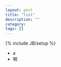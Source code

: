 ```yaml
---
layout: post
title: "list"
description: ""
category: 
tags: []
---
```

{% include JB/setup %}

* a
* 啊